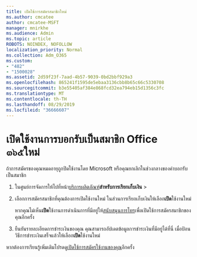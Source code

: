 ```yaml
---
title: เปิดใช้การสมัครสมาชิกใหม่
ms.author: cmcatee
author: cmcatee-MSFT
manager: mnirkhe
ms.audience: Admin
ms.topic: article
ROBOTS: NOINDEX, NOFOLLOW
localization_priority: Normal
ms.collection: Adm_O365
ms.custom:
- "482"
- "1500028"
ms.assetid: 2d59f23f-7aad-4b57-9039-0bd2bbf929a3
ms.openlocfilehash: 865241f1595de5ebaa3136cbb8b65c66c5330708
ms.sourcegitcommit: b3e55405af384e868fcd32ea794eb15d1356c3fc
ms.translationtype: MT
ms.contentlocale: th-TH
ms.lasthandoff: 08/29/2019
ms.locfileid: "36666607"
---
```

# <a name="reactivate-an-office-365-subscription"></a>เปิดใช้งานการบอกรับเป็นสมาชิก Office ๓๖๕ใหม่

ถ้าการสมัครของคุณหมดอายุถูกปิดใช้งานโดย Microsoft หรือคุณยกเลิกในช่วงกลางของคำบอกรับเป็นสมาชิก
  
1. ในศูนย์การจัดการให้ไปที่หน้า[บริการผลิตภัณฑ์](https://go.microsoft.com/fwlink/p/?linkid=842054)**สำหรับการเรียกเก็บเงิน** \>

2. เลือกการสมัครสมาชิกที่คุณต้องการเปิดใช้งานใหม่ ในส่วนการเรียกเก็บเงินให้เลือก**เปิด**ใช้งานใหม่

    หากคุณไม่เห็น**เปิด**ใช้งานการดำเนินการที่มีอยู่ให้[สนับสนุนการโทร](https://docs.microsoft.com/office365/admin/contact-support-for-business-products?view=o365-worldwide)เพื่อเปิดใช้การสมัครสมาชิกของคุณอีกครั้ง

3. ยืนยันรายละเอียดการชำระเงินของคุณ คุณสามารถอัปเดตข้อมูลการชำระเงินที่มีอยู่ได้ที่นี่ เมื่อป้อนวิธีการชำระเงินเสร็จแล้วให้เลือก**เปิด**ใช้งานใหม่

หากต้องการเรียนรู้เพิ่มเติมโปรดดู[เปิดใช้การสมัครใช้งานของคุณ](https://docs.microsoft.com/office365/admin/subscriptions-and-billing/reactivate-your-subscription)อีกครั้ง